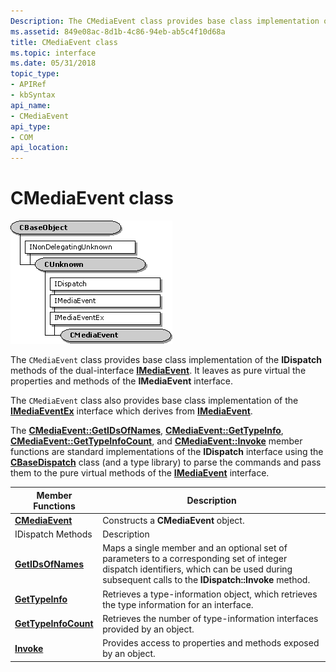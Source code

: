 ```yaml
---
Description: The CMediaEvent class provides base class implementation of the IDispatch methods of the dual-interface IMediaEvent. It leaves as pure virtual the properties and methods of the IMediaEvent interface.
ms.assetid: 849e08ac-8d1b-4c86-94eb-ab5c4f10d68a
title: CMediaEvent class
ms.topic: interface
ms.date: 05/31/2018
topic_type: 
- APIRef
- kbSyntax
api_name: 
- CMediaEvent
api_type: 
- COM
api_location: 
---
```


# CMediaEvent class

![cmediaevent class hierarchy](images/cutil03.png)

The `CMediaEvent` class provides base class implementation of the **IDispatch** methods of the dual-interface [**IMediaEvent**](/windows/desktop/api/Control/nn-control-imediaevent). It leaves as pure virtual the properties and methods of the **IMediaEvent** interface.

The `CMediaEvent` class also provides base class implementation of the [**IMediaEventEx**](/windows/desktop/api/Control/nn-control-imediaeventex) interface which derives from [**IMediaEvent**](/windows/desktop/api/Control/nn-control-imediaevent).

The [**CMediaEvent::GetIDsOfNames**](cmediaevent-getidsofnames.md), [**CMediaEvent::GetTypeInfo**](cmediaevent-gettypeinfo.md), [**CMediaEvent::GetTypeInfoCount**](cmediaevent-gettypeinfocount.md), and [**CMediaEvent::Invoke**](cmediaevent-invoke.md) member functions are standard implementations of the **IDispatch** interface using the [**CBaseDispatch**](cbasedispatch.md) class (and a type library) to parse the commands and pass them to the pure virtual methods of the [**IMediaEvent**](/windows/desktop/api/Control/nn-control-imediaevent) interface.



| Member Functions                                         | Description                                                                                                                                                                                   |
|----------------------------------------------------------|-----------------------------------------------------------------------------------------------------------------------------------------------------------------------------------------------|
| [**CMediaEvent**](cmediaevent-cmediaevent.md)           | Constructs a **CMediaEvent** object.                                                                                                                                                          |
| IDispatch Methods                                        | Description                                                                                                                                                                                   |
| [**GetIDsOfNames**](cmediaevent-getidsofnames.md)       | Maps a single member and an optional set of parameters to a corresponding set of integer dispatch identifiers, which can be used during subsequent calls to the **IDispatch::Invoke** method. |
| [**GetTypeInfo**](cmediaevent-gettypeinfo.md)           | Retrieves a type-information object, which retrieves the type information for an interface.                                                                                                   |
| [**GetTypeInfoCount**](cmediaevent-gettypeinfocount.md) | Retrieves the number of type-information interfaces provided by an object.                                                                                                                    |
| [**Invoke**](cmediaevent-invoke.md)                     | Provides access to properties and methods exposed by an object.                                                                                                                               |



 

 

 



